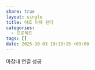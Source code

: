```yaml
---
share: true
layout: single
title: 야호 이제 된다
categories:
  - 프로젝트
tags: []
date: 2025-10-03 19:13:15 +09:00
---
```

마참내 연결 성공